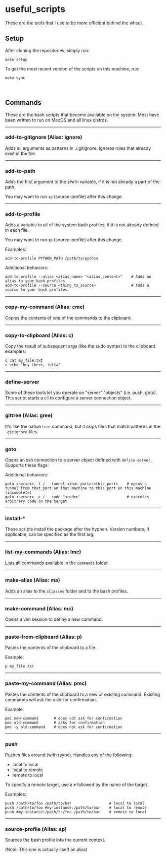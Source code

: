 # useful_scripts
These are the tools that I use to be more efficient behind the wheel.

## Setup
After cloning the repositories, simply run:

```
make setup
```

To get the most recent version of the scripts on this machine, run:

```
make sync
```

<br>

## Commands

These are the bash scripts that become available on the system. Most have been written to run on MacOS and all linux distros.

---

### add-to-gitignore (Alias: ignore)

Adds all arguments as patterns in ./.gitignore. Ignores rules that already exist in the file.

---

### add-to-path
Adds the first argument to the `$PATH` variable, if it is not already a part of the path. 

You may want to run `sp` (source-profile) after this change.

---

### add-to-profile
Adds a variable to all of the system bash profiles, if it is not already defined in each file. 

You may want to run `sp` (source-profile) after this change.

Examples:
```
add-to-profile PYTHON_PATH /path/to/python
```

Additional behaviors:
```
add-to-profile --alias <alias_name> "<alias_content>"    # Adds an alias to your bash profiles.
add-to-profile --source <thing_to_source>                # Adds a source to your bash profiles.
```

---

### copy-my-command (Alias: cmc)
Copies the contents of one of the commands to the clipboard.

---

### copy-to-clipboard (Alias: c)

Copy the result of subsequent args (like the sudo syntax) to the clipboard. examples:

```
c cat my_file.txt
c echo "hey there, fella"
```

---

### define-server 
Some of these tools let you operate on "server" "objects" (i.e. push, goto). This script starts a cli to configure a server connection object.

---
  
### gittree (Alias: gree)
It's like the native `tree` command, but it skips files that match patterns in the `.gitignore` files.

---

### goto
Opens an ssh connection to a server object defined with `define-server`. Supports these flags:

Additional behaviors:
```
goto <server> -t / --tunnel <that_port>:<this_port>    # opens a tunnel from that_port on that machine to this_port on this machine (incomplete)
goto <server> -c / --code "<code>"                     # executes arbitrary code on the target
```

---

### install-\*
These scripts install the package after the hyphen. Version numbers, if applicable, can be specified as the first arg.

---

### list-my-commands (Alias: lmc)
Lists all commands available in the `commands` folder.

---

### make-alias (Alias: ma)

Adds an alias to the `aliasses` folder and to the bash profiles.

---

### make-command (Alias: mc)

Opens a vim session to define a new command.

---

### paste-from-clipboard (Alias: p)

Pastes the contents of the clipboard to a file.

Example:
```
p my_file.txt
```

---

### paste-my-command (Alias: pmc)

Pastes the contents of the clipboard to a new or existing command. Existing commands will ask the user for confirmation.

Example:
``` 
pmc new-command       # does not ask for confirmation
pmc old-command       # asks for confirmation
pmc -y old-command    # does not ask for confirmation
```

---

### push 
Pushes files around (with rsync). Handles any of the following:

- local to local
- local to remote
- remote to local

To specify a remote target, use a `#` followed by the name of the target. 

Examples:
```
push /path/to/foo /path/to/bar                 # local to local
push /path/to/foo #my-instance:/path/to/bar    # local to remote
push #my-instance:/path/to/foo /path/to/bar    # remote to local
```

---

### source-profile (Alias: sp)

Sources the bash profile into the current context.

(Note: This one is actually itself an alias)
